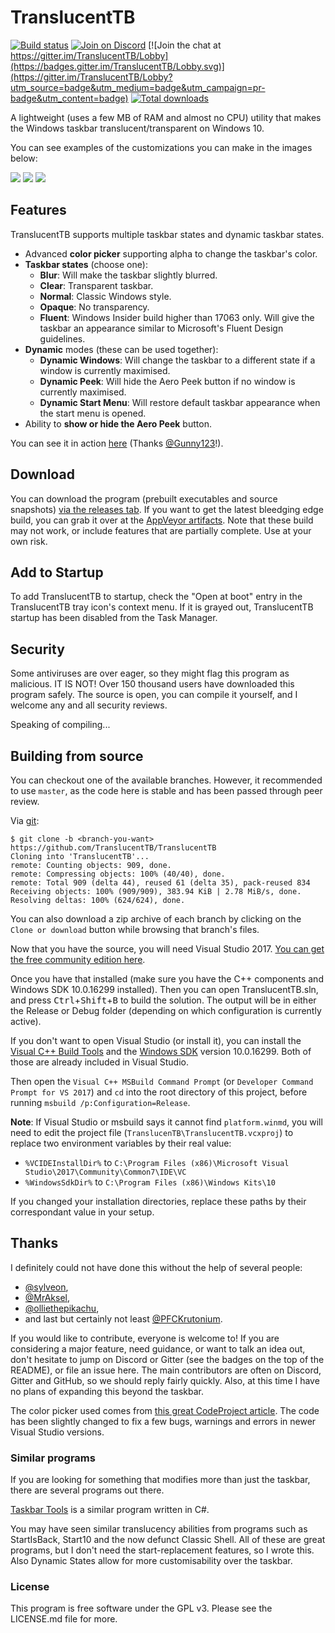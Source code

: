 ﻿# TranslucentTB

[![Build status](https://ci.appveyor.com/api/projects/status/9yym3vr6s5gc7vk3/branch/develop?svg=true)](https://ci.appveyor.com/project/sylveon/translucenttb/branch/develop)
[![Join on Discord](https://img.shields.io/discord/304387206552879116.svg)](https://discord.gg/w95DGTK)
[![Join the chat at https://gitter.im/TranslucentTB/Lobby](https://badges.gitter.im/TranslucentTB/Lobby.svg)](https://gitter.im/TranslucentTB/Lobby?utm_source=badge&utm_medium=badge&utm_campaign=pr-badge&utm_content=badge)
[![Total downloads](https://img.shields.io/github/downloads/TranslucentTB/TranslucentTB/total.svg)](https://github.com/TranslucentTB/TranslucentTB/releases)

A lightweight (uses a few MB of RAM and almost no CPU) utility that makes the Windows taskbar translucent/transparent on Windows 10.

You can see examples of the customizations you can make in the images below:

![](https://charles.getsharex.com/GbOX4b.png) ![](https://charles.getsharex.com/yX37Vc.png) ![](https://charles.getsharex.com/MPaxeO.png)

## Features

TranslucentTB supports multiple taskbar states and dynamic taskbar states.

 - Advanced **color picker** supporting alpha to change the taskbar's color.
 - **Taskbar states** (choose one):
   - **Blur**: Will make the taskbar slightly blurred.
   - **Clear**: Transparent taskbar.
   - **Normal**: Classic Windows style.
   - **Opaque**: No transparency.
   - **Fluent**: Windows Insider build higher than 17063 only. Will give the taskbar an appearance similar to Microsoft's Fluent Design guidelines.
 - **Dynamic** modes (these can be used together):
   - **Dynamic Windows**: Will change the taskbar to a different state if a window is currently maximised.
   - **Dynamic Peek**: Will hide the Aero Peek button if no window is currently maximised.
   - **Dynamic Start Menu**: Will restore default taskbar appearance when the start menu is opened.
 - Ability to **show or hide the Aero Peek** button.

You can see it in action [here](https://gfycat.com/EverlastingCreamyIlladopsis) (Thanks [@Gunny123](https://github.com/Gunny123)!).

## Download

You can download the program (prebuilt executables and source snapshots) [via the releases tab](https://github.com/TranslucentTB/TranslucentTB/releases).
If you want to get the latest bleedging edge build, you can grab it over at the [AppVeyor artifacts](https://ci.appveyor.com/project/sylveon/translucenttb/build/artifacts). Note that these build may not work, or include features that are partially complete. Use at your own risk.

## Add to Startup

To add TranslucentTB to startup, check the "Open at boot" entry in the TranslucentTB tray icon's context menu. If it is grayed out, TranslucentTB startup has been disabled from the Task Manager.

## Security

Some antiviruses are over eager, so they might flag this program as malicious. IT IS NOT! Over 150 thousand users have downloaded this program safely. The source is open, you can compile it yourself, and I welcome any and all security reviews.

Speaking of compiling...

## Building from source

You can checkout one of the available branches. However, it recommended to use `master`, as the code here is stable and has been passed through peer review.

Via [git](https://git-scm.com):
```
$ git clone -b <branch-you-want> https://github.com/TranslucentTB/TranslucentTB
Cloning into 'TranslucentTB'...
remote: Counting objects: 909, done.
remote: Compressing objects: 100% (40/40), done.
remote: Total 909 (delta 44), reused 61 (delta 35), pack-reused 834
Receiving objects: 100% (909/909), 383.94 KiB | 2.78 MiB/s, done.
Resolving deltas: 100% (624/624), done.
```

You can also download a zip archive of each branch by clicking on the `Clone or download` button while browsing that branch's files.

Now that you have the source, you will need Visual Studio 2017. [You can get the free community edition here](https://www.visualstudio.com/vs/community/).

Once you have that installed (make sure you have the C++ components and Windows SDK  10.0.16299 installed). Then you can open TranslucentTB.sln, and press <kbd>Ctrl</kbd>+<kbd>Shift</kbd>+<kbd>B</kbd> to build the solution.
The output will be in either the Release or Debug folder (depending on which configuration is currently active).

If you don't want to open Visual Studio (or install it), you can install the [Visual C++ Build Tools](http://landinghub.visualstudio.com/visual-cpp-build-tools) and the [Windows SDK](https://developer.microsoft.com/en-US/windows/downloads/windows-10-sdk) version 10.0.16299. Both of those are already included in Visual Studio.

Then open the `Visual C++ MSBuild Command Prompt` (or `Developer Command Prompt for VS 2017`) and `cd` into the root directory of this project, before running `msbuild /p:Configuration=Release`.

**Note**: If Visual Studio or msbuild says it cannot find `platform.winmd`, you will need to edit the project file (`TranslucenTB\TranslucentTB.vcxproj`) to replace two environment variables by their real value:

 - `%VCIDEInstallDir%` to `C:\Program Files (x86)\Microsoft Visual Studio\2017\Community\Common7\IDE\VC`
 - `%WindowsSdkDir%` to `C:\Program Files (x86)\Windows Kits\10`

If you changed your installation directories, replace these paths by their correspondant value in your setup.

## Thanks

I definitely could not have done this without the help of several people:

 - [@sylveon](https://github.com/sylveon),
 - [@MrAksel](https://github.com/MrAksel),
 - [@olliethepikachu](https://github.com/olliethepikachu),
 - and last but certainly not least [@PFCKrutonium](https://github.com/PFCKrutonium).

If you would like to contribute, everyone is welcome to! If you are considering a major feature, need guidance, 
or want to talk an idea out, don't hesitate to jump on Discord or Gitter (see the badges on the top of the README), or file an issue here. The main contributors are often on Discord, Gitter and GitHub, so we should reply fairly quickly.
Also, at this time I have no plans of expanding this beyond the taskbar.

The color picker used comes from [this great CodeProject article](https://www.codeproject.com/Articles/9207/An-HSV-RGBA-colour-picker).
The code has been slightly changed to fix a few bugs, warnings and errors in newer Visual Studio versions.

### Similar programs

If you are looking for something that modifies more than just the taskbar, there are several programs out there.

[Taskbar Tools](https://github.com/Elestriel/TaskbarTools) is a similar program written in C#.

You may have seen similar translucency abilities from programs such as StartIsBack, Start10 and the now defunct Classic Shell. All of these are great programs, but I don't need the start-replacement features, so I wrote this.
Also Dynamic States allow for more customisability over the taskbar.

### License

This program is free software under the GPL v3. Please see the LICENSE.md file for more.
